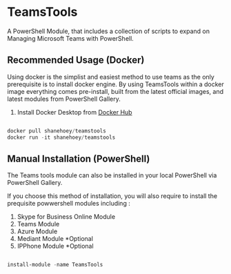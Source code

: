 # TeamsTools

A PowerShell Module, that includes a collection of scripts to expand on Managing Microsoft Teams with PowerShell.

## Recommended Usage (Docker)

Using docker is the simplist and easiest method to use teams as the only prerequisite is to install docker engine. By using TeamsTools within a docker image everything comes pre-install, built from the latest official images, and latest modules from PowerShell Gallery. 

1) Install Docker Desktop from [Docker Hub](https://hub.docker.com/search?q=&type=edition&offering=community&sort=updated_at&order=desc)

```powershell

docker pull shanehoey/teamstools
docker run -it shanehoey/teamstools

```

## Manual Installation (PowerShell)

The Teams tools module can also be installed in your local PowerShell via PowerShell Gallery. 

If you choose this method of installation, you will also require to install the prequisite powwershell modules including :

1) Skype for Business Online Module
2) Teams Module
3) Azure Module
4) Mediant Module *Optional
5) IPPhone Module *Optional

```powershell

install-module -name TeamsTools

```
